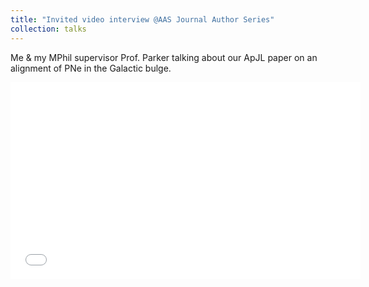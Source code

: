 ```yaml
---
title: "Invited video interview @AAS Journal Author Series"
collection: talks
---
```


Me & my MPhil supervisor Prof. Parker talking about our ApJL paper on an alignment of PNe in the Galactic bulge.

<iframe width="560" height="315" src="[https://www.youtube.com/embed/dQw4w9WgXcQ](https://m.youtube.com/watch?v=lUuofb4P2VM)" frameborder="0" allow="autoplay; encrypted-media" allowfullscreen></iframe>

